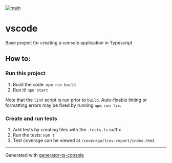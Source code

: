 [![main](https://github.com/basketry/vscode/workflows/build/badge.svg?branch=main&event=push)](https://github.com/basketry/vscode/actions?query=workflow%3Abuild+branch%3Amain+event%3Apush)

# vscode

Base project for creating a console application in Typescript

## How to:

### Run this project

1.  Build the code: `npm run build`
1.  Run it! `npm start`

Note that the `lint` script is run prior to `build`. Auto-fixable linting or formatting errors may be fixed by running `npm run fix`.

### Create and run tests

1.  Add tests by creating files with the `.tests.ts` suffix
1.  Run the tests: `npm t`
1.  Test coverage can be viewed at `/coverage/lcov-report/index.html`

---

Generated with [generator-ts-console](https://www.npmjs.com/package/generator-ts-console)
